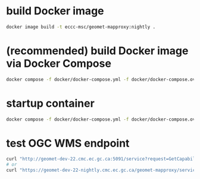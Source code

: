 # build Docker image
```bash
docker image build -t eccc-msc/geomet-mapproxy:nightly .
```

# (recommended) build Docker image via Docker Compose
```bash
docker compose -f docker/docker-compose.yml -f docker/docker-compose.override.yml build --no-cache
```

# startup container
```bash
docker compose -f docker/docker-compose.yml -f docker/docker-compose.override.yml up -d
```

# test OGC WMS endpoint
```bash
curl "http://geomet-dev-22.cmc.ec.gc.ca:5091/service?request=GetCapabilities"
# or
curl "https://geomet-dev-22-nightly.cmc.ec.gc.ca/geomet-mapproxy/service?request=GetCapabilities"
```
